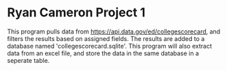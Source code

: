 # Ryan Cameron Project 1
This program pulls data from https://api.data.gov/ed/collegescorecard, and filters the results based on assigned fields.
The results are added to a database named 'collegescorecard.sqlite'.
This program will also extract data from an excel file, and store the data in the same database in a seperate table.

